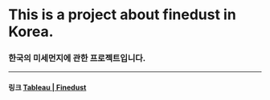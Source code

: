 # This is a project about finedust in Korea.
### 한국의 미세먼지에 관한 프로젝트입니다.
***
#### 링크 [Tableau | Finedust](https://public.tableau.com/profile/.31673783#!/vizhome/Finedust/2)
